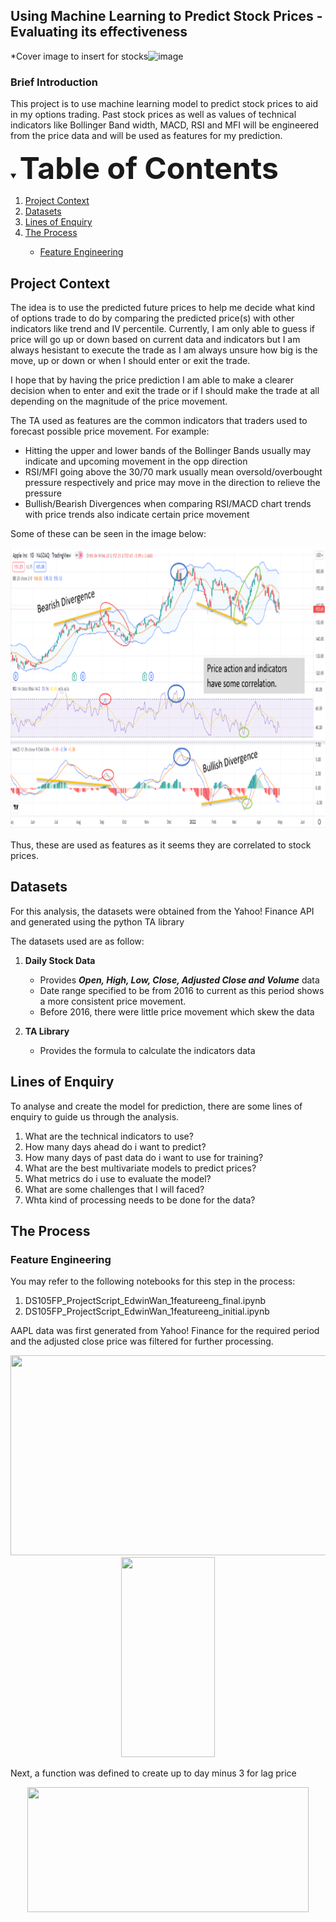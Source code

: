 ## Using Machine Learning to Predict Stock Prices - Evaluating its effectiveness
*Cover image to insert for stocks![image](https://github.com/edowin25/)

### Brief Introduction
This project is to use machine learning model to predict stock prices to aid in my options trading. Past stock prices as well as values of technical indicators like Bollinger Band width, MACD, RSI and MFI will be engineered from the price data and will be used as features for my prediction.

<!-- TABLE OF CONTENTS -->
<details open>
  <summary><b><font size=12>Table of Contents</font size></b></summary>
  <ol>
    <li><a href="#project-context">Project Context</a></li>
    <li><a href="#datasets">Datasets</a></li>
    <li><a href="#lines-of-enquiry">Lines of Enquiry</a></li>
    <li><a href="#the-process">The Process</a></li>
      <ul>
        <li><a href="#feature-engineering">Feature Engineering</a></li>
      </ul>
  </ol>
</details>

<!-- PROJECT CONTEXT -->
## Project Context
The idea is to use the predicted future prices to help me decide what kind of options trade to do by comparing the predicted price(s) with other indicators like trend and IV percentile. Currently, I am only able to guess if price will go up or down based on current data and indicators but I am always hesistant to execute the trade as I am always unsure how big is the move, up or down or when I should enter or exit the trade.

I hope that by having the price prediction I am able to make a clearer decision when to enter and exit the trade or if I should make the trade at all depending on the magnitude of the price movement.

The TA used as features are the common indicators that traders used to forecast possible price movement. For example:
- Hitting the upper and lower bands of the Bollinger Bands usually may indicate and upcoming movement in the opp direction
- RSI/MFI going above the 30/70 mark usually mean oversold/overbought pressure respectively and price may move in the direction to relieve the pressure
- Bullish/Bearish Divergences when comparing RSI/MACD chart trends with price trends also indicate certain price movement

Some of these can be seen in the image below:

<p align="center">
  <img width="800" height="450" src="images/Price_chart_TA.png">
</p>

Thus, these are used as features as it seems they are correlated to stock prices.

<!-- DATASETS -->
## Datasets
For this analysis, the datasets were obtained from the Yahoo! Finance API and generated using the python TA library

The datasets used are as follow:
1. **Daily Stock Data** 
   - Provides ***_Open, High, Low, Close, Adjusted Close and Volume_*** data
   - Date range specified to be from 2016 to current as this period shows a more consistent price movement.
   - Before 2016, there were little price movement which skew the data
  
2. **TA Library** 
   - Provides the formula to calculate the indicators data
      
<!-- LINES OF ENQUIRY -->
## Lines of Enquiry
To analyse and create the model for prediction, there are some lines of enquiry to guide us through the analysis.

1. What are the technical indicators to use?
2. How many days ahead do i want to predict?
3. How many days of past data do i want to use for training?
4. What are the best multivariate models to predict prices?
5. What metrics do i use to evaluate the model?
6. What are some challenges that I will faced?
7. Whta kind of processing needs to be done for the data?

 
<!-- THE PROCESS -->
## The Process

<!-- FEATURE ENGINEERING -->
### Feature Engineering
You may refer to the following notebooks for this step in the process:

1. DS105FP_ProjectScript_EdwinWan_1featureeng_final.ipynb
2. DS105FP_ProjectScript_EdwinWan_1featureeng_initial.ipynb

AAPL data was first generated from Yahoo! Finance for the required period and the adjusted close price was filtered for further processing.

<p align="center">
  <img width="650" height="320" src="https://user-images.githubusercontent.com/50400038/167246577-ea93f582-6dc4-4640-b760-461ee156dc2a.png">
  <img width="150" height="320" src="https://user-images.githubusercontent.com/50400038/167246803-65bcf069-42f8-4d50-b3b3-f321c8a5a275.png">
</p>

Next, a function was defined to create up to day minus 3 for lag price

<p align="center">
  <img width="450" height="200" src="https://user-images.githubusercontent.com/50400038/167247156-a13f298f-42d0-4b61-830d-4f118613d4bf.png">
</p>

